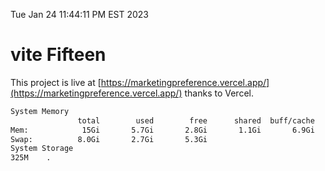 Tue Jan 24 11:44:11 PM EST 2023

# vite Fifteen


This project is live at [https://marketingpreference.vercel.app/](https://marketingpreference.vercel.app/) thanks to Vercel.

```bash
System Memory
               total        used        free      shared  buff/cache   available
Mem:            15Gi       5.7Gi       2.8Gi       1.1Gi       6.9Gi       8.2Gi
Swap:          8.0Gi       2.7Gi       5.3Gi
System Storage
325M	.
```
